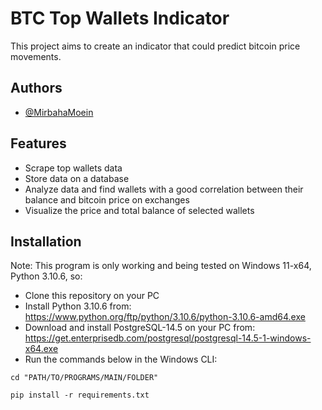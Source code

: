 
# BTC Top Wallets Indicator

This project aims to create an indicator that could predict bitcoin price movements.


## Authors

- [@MirbahaMoein](https://www.github.com/MirbahaMoein)


## Features

- Scrape top wallets data
- Store data on a database
- Analyze data and find wallets with a good correlation between their balance and bitcoin price on exchanges
- Visualize the price and total balance of selected wallets

## Installation

Note: This program is only working and being tested on Windows 11-x64, Python 3.10.6, so:

- Clone this repository on your PC
- Install Python 3.10.6 from: https://www.python.org/ftp/python/3.10.6/python-3.10.6-amd64.exe 
- Download and install PostgreSQL-14.5 on your PC from: https://get.enterprisedb.com/postgresql/postgresql-14.5-1-windows-x64.exe
- Run the commands below in the Windows CLI:
```
cd "PATH/TO/PROGRAMS/MAIN/FOLDER"
```
```
pip install -r requirements.txt
```
